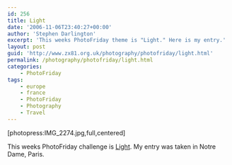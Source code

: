 ```yaml
---
id: 256
title: Light
date: '2006-11-06T23:40:27+00:00'
author: 'Stephen Darlington'
excerpt: 'This weeks PhotoFriday theme is "Light." Here is my entry.'
layout: post
guid: 'http://www.zx81.org.uk/photography/photofriday/light.html'
permalink: /photography/photofriday/light.html
categories:
    - PhotoFriday
tags:
    - europe
    - france
    - PhotoFriday
    - Photography
    - Travel
---
```


\[photopress:IMG\_2274.jpg,full,centered\]

This weeks PhotoFriday challenge is [Light](http://www.photofriday.com/archives/challenge/000611.php "PhotoFriday: Light"). My entry was taken in Notre Dame, Paris.